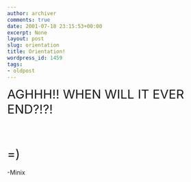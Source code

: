 ```yaml
---
author: archiver
comments: true
date: 2001-07-18 23:15:53+00:00
excerpt: None
layout: post
slug: orientation
title: Orientation!
wordpress_id: 1459
tags:
- oldpost
---
```


<big><big><big><big>AGHHH!!  WHEN WILL IT EVER END?!?!<br /><br /><br />=)</big></big></big></big><br /><br />-Minix